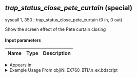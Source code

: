 ## *trap_status_close_pete_curtain* (special)

syscall 1, 350 ; trap_status_close_pete_curtain (0 in, 0 out)

Show the screen effect of the Pete curtain closing

#### Input parameters
| Name | Type | Description
|------|------|------------




<details>
	<summary>Appears in:</summary>
| filename | Entity (obj)
|----------|-------------
| obj\N_EX760_BTL\n_ex.bdscript       | ((B) Pete (BTL))          

</details>

<details>
	<summary>Example Usage From obj\N_EX760_BTL\n_ex.bdscript</summary>
L6309:
 pushFromFSp 4
 jz L6708
 pushFromFSp 0
 gosub 4, L2642
 syscall 1, 350 ; trap_status_close_pete_curtain (0 in, 0 out)
 gosub 4, L2351
 memcpyToSp 16, 16
 pushFromPSp 16
 syscall 1, 74 ; trap_obj_idle (1 in, 0 out)
 gosub 4, L2351
 memcpyToSp 16, 16
 pushFromPSp 16
 fetchValue 4
 pushImm 0
 pushImmf 0
 syscall 1, 11 ; trap_sysobj_motion_start (3 in, 0 out)
 gosub 4, L2351
 memcpyToSp 16, 16
 pushFromPSp 16
 pushImm 8
 syscall 1, 70 ; trap_obj_set_flag (2 in, 0 out)
 pushFromFSp 0
 pushFromPAi L12998 ; ___ai 'wait' (L12998)
 pushImmf 0
 syscall 1, 90 ; trap_obj_act_shout (3 in, 0 out)
 pushFromFSp 0
 pushFromPAi L12885 ; ___ai '20' (L12885)
 pushFromFSp 0
 syscall 1, 157 ; trap_obj_camera_start (3 in, 0 out)
 pushFromFSp 0
 fetchValue 4
 pushImm 235
 pushFromFSp 0
 fetchValue 36
 syscall 1, 11 ; trap_sysobj_motion_start (3 in, 0 out)
</details>

